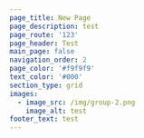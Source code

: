```yaml
---
page_title: New Page
page_description: test
page_route: '123'
page_header: Test
main_page: false
navigation_order: 2
page_color: '#f9f9f9'
text_color: '#000'
section_type: grid
images:
  - image_src: /img/group-2.png
    image_alt: test
footer_text: test
---
```

